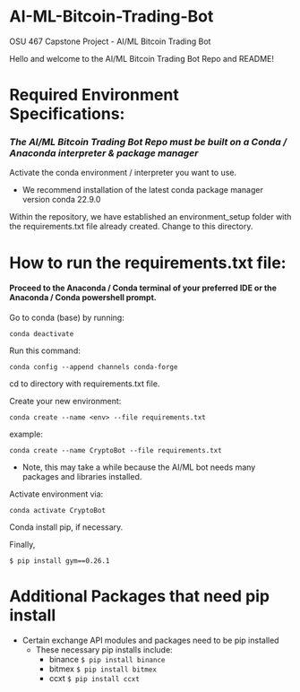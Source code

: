 # AI-ML-Bitcoin-Trading-Bot
OSU 467 Capstone Project - AI/ML Bitcoin Trading Bot  

Hello and welcome to the AI/ML Bitcoin Trading Bot Repo and README!

# Required Environment Specifications:

### *The AI/ML Bitcoin Trading Bot Repo must be built on a Conda / Anaconda interpreter & package manager*

Activate the conda environment / interpreter you want to use.
- We recommend installation of the latest conda package manager version conda 22.9.0

Within the repository, we have established an environment_setup folder with the 
requirements.txt file already created. Change to this directory.

# How to run the requirements.txt file:

#### Proceed to the Anaconda / Conda terminal of your preferred IDE or the Anaconda / Conda powershell prompt.

Go to conda (base) by running: 
```
conda deactivate
```

Run this command: 
```
conda config --append channels conda-forge
```

cd to directory with requirements.txt file.

Create your new environment: 
```
conda create --name <env> --file requirements.txt
```

example: 
```
conda create --name CryptoBot --file requirements.txt
```
- Note, this may take a while because the AI/ML bot needs many packages and libraries installed.

Activate environment via:
```
conda activate CryptoBot
```

Conda install pip, if necessary.

Finally, 

```
$ pip install gym==0.26.1
```

# Additional Packages that need pip install 

- Certain exchange API modules and packages need to be pip installed 
  - These necessary pip installs include: 
    - binance ```$ pip install binance ```
    - bitmex ```$ pip install bitmex ```
    - ccxt ```$ pip install ccxt ```